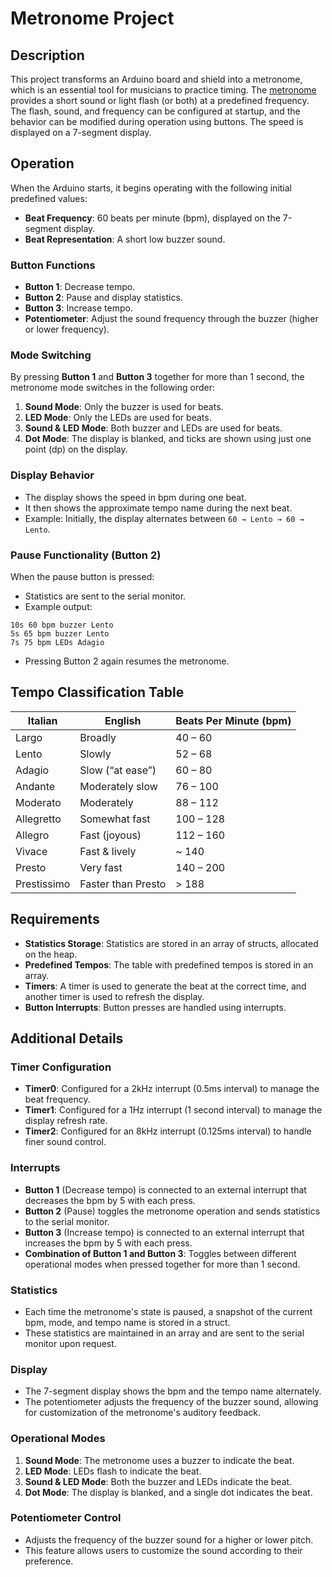 # Metronome Project

## Description

This project transforms an Arduino board and shield into a metronome, which is an essential tool for musicians to practice timing. The [metronome](https://www.youtube.com/watch?v=n3QfM7LdmAo&ab_channel=LearnPianowithJazerLee) provides a short sound or light flash (or both) at a predefined frequency. The flash, sound, and frequency can be configured at startup, and the behavior can be modified during operation using buttons. The speed is displayed on a 7-segment display.

## Operation

When the Arduino starts, it begins operating with the following initial predefined values:

- **Beat Frequency**: 60 beats per minute (bpm), displayed on the 7-segment display.
- **Beat Representation**: A short low buzzer sound.

### Button Functions

- **Button 1**: Decrease tempo.
- **Button 2**: Pause and display statistics.
- **Button 3**: Increase tempo.
- **Potentiometer**: Adjust the sound frequency through the buzzer (higher or lower frequency).

### Mode Switching

By pressing **Button 1** and **Button 3** together for more than 1 second, the metronome mode switches in the following order:

1. **Sound Mode**: Only the buzzer is used for beats.
2. **LED Mode**: Only the LEDs are used for beats.
3. **Sound & LED Mode**: Both buzzer and LEDs are used for beats.
4. **Dot Mode**: The display is blanked, and ticks are shown using just one point (dp) on the display.

### Display Behavior

- The display shows the speed in bpm during one beat.
- It then shows the approximate tempo name during the next beat.
- Example: Initially, the display alternates between `60 → Lento → 60 → Lento`.

### Pause Functionality (Button 2)

When the pause button is pressed:

- Statistics are sent to the serial monitor.
- Example output:

```text
10s 60 bpm buzzer Lento
5s 65 bpm buzzer Lento
7s 75 bpm LEDs Adagio
```

- Pressing Button 2 again resumes the metronome.

## Tempo Classification Table

| Italian     | English              | Beats Per Minute (bpm) |
|-------------|----------------------|------------------------|
| Largo       | Broadly              | 40 – 60                |
| Lento       | Slowly               | 52 – 68                |
| Adagio      | Slow (“at ease”)     | 60 – 80                |
| Andante     | Moderately slow      | 76 – 100               |
| Moderato    | Moderately           | 88 – 112               |
| Allegretto  | Somewhat fast        | 100 – 128              |
| Allegro     | Fast (joyous)        | 112 – 160              |
| Vivace      | Fast & lively        | ~ 140                  |
| Presto      | Very fast            | 140 – 200              |
| Prestissimo | Faster than Presto   | > 188                  |

## Requirements

- **Statistics Storage**: Statistics are stored in an array of structs, allocated on the heap.
- **Predefined Tempos**: The table with predefined tempos is stored in an array.
- **Timers**: A timer is used to generate the beat at the correct time, and another timer is used to refresh the display.
- **Button Interrupts**: Button presses are handled using interrupts.

## Additional Details

### Timer Configuration

- **Timer0**: Configured for a 2kHz interrupt (0.5ms interval) to manage the beat frequency.
- **Timer1**: Configured for a 1Hz interrupt (1 second interval) to manage the display refresh rate.
- **Timer2**: Configured for an 8kHz interrupt (0.125ms interval) to handle finer sound control.

### Interrupts

- **Button 1** (Decrease tempo) is connected to an external interrupt that decreases the bpm by 5 with each press.
- **Button 2** (Pause) toggles the metronome operation and sends statistics to the serial monitor.
- **Button 3** (Increase tempo) is connected to an external interrupt that increases the bpm by 5 with each press.
- **Combination of Button 1 and Button 3**: Toggles between different operational modes when pressed together for more than 1 second.

### Statistics

- Each time the metronome's state is paused, a snapshot of the current bpm, mode, and tempo name is stored in a struct.
- These statistics are maintained in an array and are sent to the serial monitor upon request.

### Display

- The 7-segment display shows the bpm and the tempo name alternately.
- The potentiometer adjusts the frequency of the buzzer sound, allowing for customization of the metronome's auditory feedback.

### Operational Modes

1. **Sound Mode**: The metronome uses a buzzer to indicate the beat.
2. **LED Mode**: LEDs flash to indicate the beat.
3. **Sound & LED Mode**: Both the buzzer and LEDs indicate the beat.
4. **Dot Mode**: The display is blanked, and a single dot indicates the beat.

### Potentiometer Control

- Adjusts the frequency of the buzzer sound for a higher or lower pitch.
- This feature allows users to customize the sound according to their preference.
